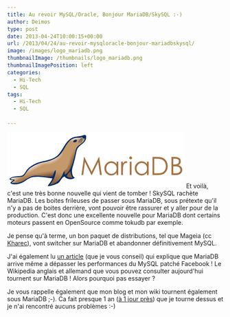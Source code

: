 ```yaml
---
title: Au revoir MySQL/Oracle, Bonjour MariaDB/SkySQL :-)
author: Deimos
type: post
date: 2013-04-24T10:00:15+00:00
url: /2013/04/24/au-revoir-mysqloracle-bonjour-mariadbskysql/
image: /images/logo_mariadb.png
thumbnailImage: /thumbnails/logo_mariadb.png
thumbnailImagePosition: left
categories:
  - Hi-Tech
  - SQL
tags:
  - Hi-Tech
  - SQL

---
```

![Mariadb-logo](/images/logo_mariadb.png)
Et voilà, c'est une très bonne nouvelle qui vient de tomber ! SkySQL rachète MariaDB. Les boites frileuses de passer sous MariaDB, sous prétexte qu'il n'y a pas de boites derrière, vont pouvoir être rassurer et y aller pour de la production. C'est donc une excellente nouvelle pour MariaDB dont certains moteurs passent en OpenSource comme tokudb par exemple.

Je pense qu'à terme, un bon paquet de distributions, tel que Mageia (cc [Kharec](https://twitter.com/Kharec)), vont switcher sur MariaDB et abandonner définitivement MySQL.

J'ai également lu [un article](http://blog.wikimedia.org/2013/04/22/wikipedia-adopts-mariadb/) (que je vous conseil) qui explique que MariaDB arrive même a dépasser les performances du MySQL patché Facebook ! Le Wikipedia anglais et allemand que vous pouvez consulter aujourd'hui tournent sur MariaDB ! Alors pourquoi pas essayer ?

Je vous rappelle également que mon blog et mon wiki tournent également sous MariaDB ;-). Ca fait presque 1 an ([à 1 jour près](http://blog.deimos.fr/2012/04/27/au-revoir-mysql-bonjour-mariadb/)) que je tourne dessus et je n'ai rencontré aucuns problèmes :-)